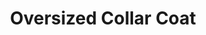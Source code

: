---
title: "Oversized Collar Coat"
categories: ["Women","Women/Coats"]
images: ["./P05A7023.JPG","./P05A7024.JPG"]
---